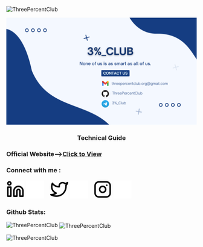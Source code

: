 <p align="left"> <img src="https://komarev.com/ghpvc/?username=ThreePercentClub&label=Profile%20views&color=0e75b6&style=flat" alt="ThreePercentClub" /> </p>


![Header Image- 3%_Club](frent.png)
<h3 align="center">Technical Guide </h3>

### Official Website-->[Click to View][Link1]
[Link1]:https://threepercentclub.github.io/webpage///

### Connect with me :
[![website](./img/linkedin-light.svg)](https://www.linkedin.com/company/3-club//#gh-light-mode-only)
[![website](./img/linkedin-dark.svg)](https://www.linkedin.com/company/3-club//#gh-dark-mode-only)
&nbsp;&nbsp;
[![website](./img/twitter-light.svg)](/#gh-light-mode-only)
[![website](./img/twitter-dark.svg)](/#gh-dark-mode-only)
&nbsp;&nbsp;
[![website](./img/instagram-light.svg)](/#gh-light-mode-only)
[![website](./img/instagram-dark.svg)](/#gh-dark-mode-only)





### Github Stats:
<!--
<img alt="ThreePercentClub's Activity Graph" src="https://activity-graph.herokuapp.com/graph?username=ThreePercentClub=react-dark&area=true" width="100%">
-->
<p><img align="left" src="https://github-readme-stats.vercel.app/api/top-langs?username=ThreePercentClub&show_icons=true&locale=en&layout=compact" alt="ThreePercentClub" /></p>

<p>&nbsp;<img align="center" src="https://github-readme-stats.vercel.app/api?username=ThreePercentClub&show_icons=true&locale=en" alt="ThreePercentClub" /></p>

<p><img align="center" src="https://github-readme-streak-stats.herokuapp.com/?user=ThreePercentClub&" alt="ThreePercentClub" /></p>


